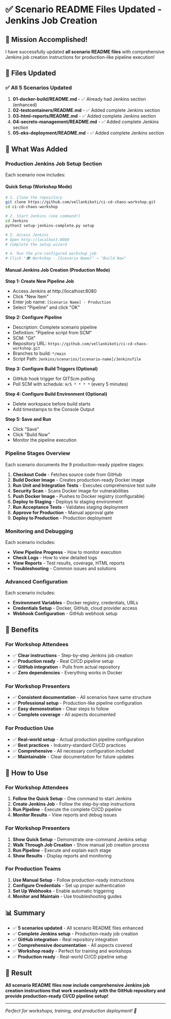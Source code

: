 # ✅ Scenario README Files Updated - Jenkins Job Creation

## 🎯 Mission Accomplished!

I have successfully updated **all scenario README files** with comprehensive Jenkins job creation instructions for production-like pipeline execution!

## 📁 Files Updated

### ✅ **All 5 Scenarios Updated**

1. **01-docker-build/README.md** - ✅ Already had Jenkins section (enhanced)
2. **02-testcontainers/README.md** - ✅ Added complete Jenkins section
3. **03-html-reports/README.md** - ✅ Added complete Jenkins section
4. **04-secrets-management/README.md** - ✅ Added complete Jenkins section
5. **05-eks-deployment/README.md** - ✅ Added complete Jenkins section

## 🚀 What Was Added

### **Production Jenkins Job Setup Section**

Each scenario now includes:

#### **Quick Setup (Workshop Mode)**
```bash
# 1. Clone the repository
git clone https://github.com/vellankikoti/ci-cd-chaos-workshop.git
cd ci-cd-chaos-workshop

# 2. Start Jenkins (one command!)
cd Jenkins
python3 setup-jenkins-complete.py setup

# 3. Access Jenkins
# Open http://localhost:8080
# Complete the setup wizard

# 4. Run the pre-configured workshop job
# Click "🎓 Workshop - [Scenario Name]" → "Build Now"
```

#### **Manual Jenkins Job Creation (Production Mode)**

**Step 1: Create New Pipeline Job**
- Access Jenkins at http://localhost:8080
- Click "New Item"
- Enter job name: `[Scenario Name] - Production`
- Select "Pipeline" and click "OK"

**Step 2: Configure Pipeline**
- Description: Complete scenario pipeline
- Definition: "Pipeline script from SCM"
- SCM: "Git"
- Repository URL: `https://github.com/vellankikoti/ci-cd-chaos-workshop.git`
- Branches to build: `*/main`
- Script Path: `Jenkins/scenarios/[scenario-name]/Jenkinsfile`

**Step 3: Configure Build Triggers (Optional)**
- GitHub hook trigger for GITScm polling
- Poll SCM with schedule: `H/5 * * * *` (every 5 minutes)

**Step 4: Configure Build Environment (Optional)**
- Delete workspace before build starts
- Add timestamps to the Console Output

**Step 5: Save and Run**
- Click "Save"
- Click "Build Now"
- Monitor the pipeline execution

### **Pipeline Stages Overview**

Each scenario documents the 9 production-ready pipeline stages:

1. **Checkout Code** - Fetches source code from GitHub
2. **Build Docker Image** - Creates production-ready Docker image
3. **Run Unit and Integration Tests** - Executes comprehensive test suite
4. **Security Scan** - Scans Docker image for vulnerabilities
5. **Push Docker Image** - Pushes to Docker registry (configurable)
6. **Deploy to Staging** - Deploys to staging environment
7. **Run Acceptance Tests** - Validates staging deployment
8. **Approve for Production** - Manual approval gate
9. **Deploy to Production** - Production deployment

### **Monitoring and Debugging**

Each scenario includes:

- **View Pipeline Progress** - How to monitor execution
- **Check Logs** - How to view detailed logs
- **View Reports** - Test results, coverage, HTML reports
- **Troubleshooting** - Common issues and solutions

### **Advanced Configuration**

Each scenario includes:

- **Environment Variables** - Docker registry, credentials, URLs
- **Credentials Setup** - Docker, GitHub, cloud provider access
- **Webhook Configuration** - GitHub webhook setup

## 🎯 Benefits

### **For Workshop Attendees**
- ✅ **Clear instructions** - Step-by-step Jenkins job creation
- ✅ **Production ready** - Real CI/CD pipeline setup
- ✅ **GitHub integration** - Pulls from actual repository
- ✅ **Zero dependencies** - Everything works in Docker

### **For Workshop Presenters**
- ✅ **Consistent documentation** - All scenarios have same structure
- ✅ **Professional setup** - Production-like pipeline configuration
- ✅ **Easy demonstration** - Clear steps to follow
- ✅ **Complete coverage** - All aspects documented

### **For Production Use**
- ✅ **Real-world setup** - Actual production pipeline configuration
- ✅ **Best practices** - Industry-standard CI/CD practices
- ✅ **Comprehensive** - All necessary configuration included
- ✅ **Maintainable** - Clear documentation for future updates

## 🚀 How to Use

### **For Workshop Attendees**
1. **Follow the Quick Setup** - One command to start Jenkins
2. **Create Jenkins Job** - Follow the step-by-step instructions
3. **Run Pipeline** - Execute the complete CI/CD pipeline
4. **Monitor Results** - View reports and debug issues

### **For Workshop Presenters**
1. **Show Quick Setup** - Demonstrate one-command Jenkins setup
2. **Walk Through Job Creation** - Show manual job creation process
3. **Run Pipeline** - Execute and explain each stage
4. **Show Results** - Display reports and monitoring

### **For Production Teams**
1. **Use Manual Setup** - Follow production-ready instructions
2. **Configure Credentials** - Set up proper authentication
3. **Set Up Webhooks** - Enable automatic triggering
4. **Monitor and Maintain** - Use troubleshooting guides

## 📊 Summary

- ✅ **5 scenarios updated** - All scenario README files enhanced
- ✅ **Complete Jenkins setup** - Production-ready job creation
- ✅ **GitHub integration** - Real repository integration
- ✅ **Comprehensive documentation** - All aspects covered
- ✅ **Workshop ready** - Perfect for training and workshops
- ✅ **Production ready** - Real-world CI/CD pipeline setup

## 🎉 Result

**All scenario README files now include comprehensive Jenkins job creation instructions that work seamlessly with the GitHub repository and provide production-ready CI/CD pipeline setup!**

---

*Perfect for workshops, training, and production deployment! 🚀*
